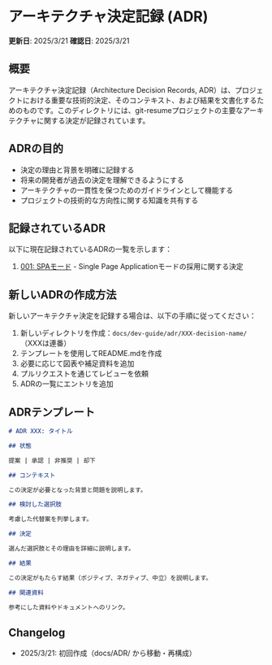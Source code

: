 # アーキテクチャ決定記録 (ADR)

**更新日**: 2025/3/21
**確認日**: 2025/3/21

## 概要

アーキテクチャ決定記録（Architecture Decision Records, ADR）は、プロジェクトにおける重要な技術的決定、そのコンテキスト、および結果を文書化するためのものです。このディレクトリには、git-resumeプロジェクトの主要なアーキテクチャに関する決定が記録されています。

## ADRの目的

- 決定の理由と背景を明確に記録する
- 将来の開発者が過去の決定を理解できるようにする
- アーキテクチャの一貫性を保つためのガイドラインとして機能する
- プロジェクトの技術的な方向性に関する知識を共有する

## 記録されているADR

以下に現在記録されているADRの一覧を示します：

1. [001: SPAモード](./001-spa-mode/README.md) - Single Page Applicationモードの採用に関する決定

## 新しいADRの作成方法

新しいアーキテクチャ決定を記録する場合は、以下の手順に従ってください：

1. 新しいディレクトリを作成：`docs/dev-guide/adr/XXX-decision-name/`（XXXは連番）
2. テンプレートを使用してREADME.mdを作成
3. 必要に応じて図表や補足資料を追加
4. プルリクエストを通じてレビューを依頼
5. ADRの一覧にエントリを追加

## ADRテンプレート

```markdown
# ADR XXX: タイトル

## 状態

提案 | 承認 | 非推奨 | 却下

## コンテキスト

この決定が必要となった背景と問題を説明します。

## 検討した選択肢

考慮した代替案を列挙します。

## 決定

選んだ選択肢とその理由を詳細に説明します。

## 結果

この決定がもたらす結果（ポジティブ、ネガティブ、中立）を説明します。

## 関連資料

参考にした資料やドキュメントへのリンク。
```

## Changelog

- 2025/3/21: 初回作成（docs/ADR/ から移動・再構成）

